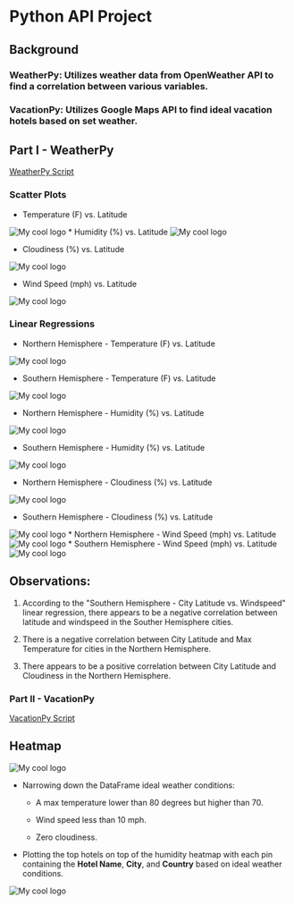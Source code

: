 # Python API Project 

## Background

### WeatherPy: Utilizes weather data from OpenWeather API to find a correlation between various variables. 

### VacationPy: Utilizes Google Maps API to find ideal vacation hotels based on set weather.

## Part I - WeatherPy

[WeatherPy Script](/WeatherPy/WeatherPy.ipynb)

### Scatter Plots

* Temperature (F) vs. Latitude
<img src="/WeatherPy/City Latitude vs Max Temp.png" alt="My cool logo"/>
* Humidity (%) vs. Latitude
<img src="/WeatherPy/City Latitude vs Humidity.png" alt="My cool logo"/>

* Cloudiness (%) vs. Latitude
<img src="/WeatherPy/City Latitude vs Cloudiness.png" alt="My cool logo"/>

* Wind Speed (mph) vs. Latitude
<img src="/WeatherPy/City Latitude vs Windspeed.png" alt="My cool logo"/>

### Linear Regressions

* Northern Hemisphere - Temperature (F) vs. Latitude
<img src="/WeatherPy/NorthHemisphere_Regression_MaxTemp.png" alt="My cool logo"/>

* Southern Hemisphere - Temperature (F) vs. Latitude
<img src="/WeatherPy/SouthHemisphere_Regression_MaxTemp.png" alt="My cool logo"/>

* Northern Hemisphere - Humidity (%) vs. Latitude
<img src="/WeatherPy/NorthHemisphere_Regression_Humidity.png" alt="My cool logo"/>

* Southern Hemisphere - Humidity (%) vs. Latitude
<img src="/WeatherPy/SouthHemisphere_Regression_Humidity.png" alt="My cool logo"/>

* Northern Hemisphere - Cloudiness (%) vs. Latitude
<img src="/WeatherPy/NorthHemisphere_Regression_Cloudiness.png" alt="My cool logo"/>

* Southern Hemisphere - Cloudiness (%) vs. Latitude
<img src="/WeatherPy/SouthHemisphere_Regression_Cloudiness.png" alt="My cool logo"/>
* Northern Hemisphere - Wind Speed (mph) vs. Latitude
<img src="/WeatherPy/NorthHemisphere_Regression_Windspeed.png" alt="My cool logo"/>
* Southern Hemisphere - Wind Speed (mph) vs. Latitude
<img src="/WeatherPy/SouthHemisphere_Regression_Windspeed.png" alt="My cool logo"/>

## Observations: 

1) According to the "Southern Hemisphere - City Latitude vs. Windspeed" linear regression, there appears to be a negative correlation between latitude and windspeed in the Souther Hemisphere cities.

2) There is a negative correlation between City Latitude and Max Temperature for cities in the Northern Hemisphere.

3) There appears to be a positive correlation between City Latitude and Cloudiness in the Northern Hemisphere.


### Part II - VacationPy

[VacationPy Script](/VacationPy/VacationPy.ipynb)

## Heatmap 

<img src="/VacationPy/Heat Map.png" alt="My cool logo"/>
 

* Narrowing down the DataFrame ideal weather conditions:

  * A max temperature lower than 80 degrees but higher than 70.

  * Wind speed less than 10 mph.

  * Zero cloudiness.


* Plotting the top hotels on top of the humidity heatmap with each pin containing the **Hotel Name**, **City**, and **Country** based on ideal weather conditions.
<img src="/VacationPy/Hotel Point Map.png" alt="My cool logo"/>

